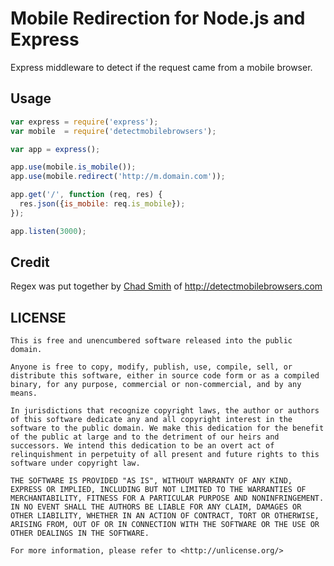 # Mobile Redirection for Node.js and Express

Express middleware to detect if the request came from a mobile browser.

## Usage

```javascript
var express = require('express');
var mobile  = require('detectmobilebrowsers');

var app = express();

app.use(mobile.is_mobile());
app.use(mobile.redirect('http://m.domain.com'));

app.get('/', function (req, res) {
  res.json({is_mobile: req.is_mobile});
});

app.listen(3000);
```

## Credit

Regex was put together by [Chad Smith](http://twitter.com/chadsmith) of http://detectmobilebrowsers.com


## LICENSE
```
This is free and unencumbered software released into the public domain.

Anyone is free to copy, modify, publish, use, compile, sell, or
distribute this software, either in source code form or as a compiled
binary, for any purpose, commercial or non-commercial, and by any
means.

In jurisdictions that recognize copyright laws, the author or authors
of this software dedicate any and all copyright interest in the
software to the public domain. We make this dedication for the benefit
of the public at large and to the detriment of our heirs and
successors. We intend this dedication to be an overt act of
relinquishment in perpetuity of all present and future rights to this
software under copyright law.

THE SOFTWARE IS PROVIDED "AS IS", WITHOUT WARRANTY OF ANY KIND,
EXPRESS OR IMPLIED, INCLUDING BUT NOT LIMITED TO THE WARRANTIES OF
MERCHANTABILITY, FITNESS FOR A PARTICULAR PURPOSE AND NONINFRINGEMENT.
IN NO EVENT SHALL THE AUTHORS BE LIABLE FOR ANY CLAIM, DAMAGES OR
OTHER LIABILITY, WHETHER IN AN ACTION OF CONTRACT, TORT OR OTHERWISE,
ARISING FROM, OUT OF OR IN CONNECTION WITH THE SOFTWARE OR THE USE OR
OTHER DEALINGS IN THE SOFTWARE.

For more information, please refer to <http://unlicense.org/>
```

